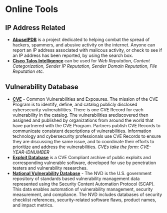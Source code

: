 # Online Tools
## IP Address Related
 - **[AbuseIPDB](https://www.abuseipdb.com/)** is a project dedicated to helping combat the spread of hackers, spammers, and abusive activity on the internet. Anyone can report an IP address associated with malicous activity, or check to see if an IP address has been reported, by using the search box.
 - **[Cisco Talos Intelligence](https://talosintelligence.com/)** can be used for *Web Reputation, Content Categorization, Sender IP Reputation, Sender Domain Reputation, File Reputation etc.*

## Vulnerability Database
 - **[CVE](https://www.cve.org/)** - Common Vulnerabilities and Exposures. The mission of the CVE Program is to identify, define, and catalog publicly disclosed cybersecurity vulnerabilities. There is one CVE Record for each vulnerability in the catalog. The vulnerabilities arediscovered then assigned and published by organizations from around the world that have partnered with the CVE Program. Partners publish CVE Records to communicate consistent descriptions of vulnerabilities. Information technology and cybersecurity professionals use CVE Records to ensure they are discussing the same issue, and to coordinate their efforts to prioritize and address the vulnerabilities. *CVEs take the form: CVE-YEAR-IDNUMBER*
 - **[Exploit Database](https://www.exploit-db.com/)** is a CVE Compliant archive of public exploits and corresponding vulnerable software, developed for use by penetration testers and vulnerability researches.
 - **[National Vulnerability Database](https://nvd.nist.gov/vuln/search)** - The NVD is the U.S. government repository of standards based vulnerability management data represented using the Security Content Automation Protocol (SCAP). This data enables automation of vulnerability management, security measurement, and compliance. The NVD includes databases of security checklist references, security-related software flaws, product names, and impact metrics.
